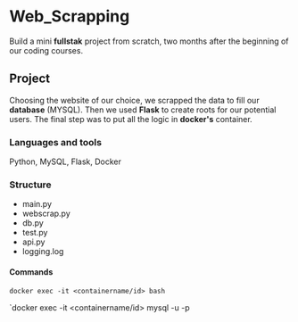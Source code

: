 # Web_Scrapping

Build a mini **fullstak** project from scratch, two months after the beginning of our coding courses. 

## Project 
Choosing the website of our choice, we scrapped the data to fill our **database** (MYSQL). Then we used **Flask** to create roots for our potential users. The final step was to put all the logic in **docker's** container. 

### Languages and tools 

Python, MySQL, Flask, Docker

### Structure 
 - main.py 
 - webscrap.py 
 - db.py 
 - test.py 
 - api.py 
 - logging.log 

#### Commands 

`docker exec -it <containername/id> bash`

`docker exec -it <containername/id> mysql -u<username> -p<password> 


